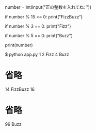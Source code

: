 number = int(input("正の整数を入れてね: "))

if number % 15 == 0:
    print("FizzBuzz")

if number % 3 == 0:
    print("Fizz")

if number % 5 == 0:
    print("Buzz")

print(number)

$ python app.py
1
2
Fizz
4
Buzz
# 省略
14
FizzBuzz
16
# 省略
99
Buzz

